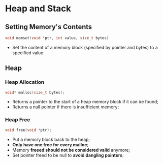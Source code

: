 # Heap and Stack

## Setting Memory's Contents

```c
void memset(void *ptr, int value, size_t bytes)
```

- Set the content of a memory block (specified by pointer and bytes)
to a specified value

## Heap

### Heap Allocation

```c
void* malloc(size_t bytes);
```

- Returns a pointer to the start of a heap memory block if it can be found;
- Returns a null pointer if there is insufficient memory;

### Heap Free

```c
void free(void *ptr);
```

- Put a memory block back to the heap;
- **Only have one free for every malloc**;
- Memory **freeed should not be considered valid** anymore;
- Set pointer freed to be null to **avoid dangling pointers**;